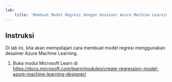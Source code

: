 ```yaml
---
lab:
    title: 'Membuat Model Regresi dengan desainer Azure Machine Learning'
---
```


## Instruksi
Di lab ini, kita akan mempelajari cara membuat model regresi menggunakan desainer Azure Machine Learning.

1.	Buka modul Microsoft Learn di https://docs.microsoft.com/learn/modules/create-regression-model-azure-machine-learning-designer/
